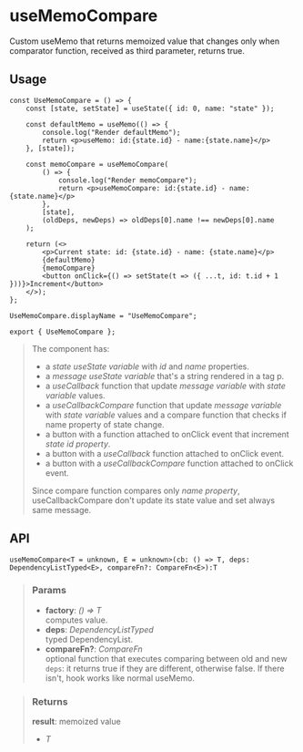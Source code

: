 # useMemoCompare
Custom useMemo that returns memoized value that changes only when comparator function, received as third parameter, returns true.

## Usage

```tsx
const UseMemoCompare = () => {
	const [state, setState] = useState({ id: 0, name: "state" });

	const defaultMemo = useMemo(() => {
		console.log("Render defaultMemo");
		return <p>useMemo: id:{state.id} - name:{state.name}</p>
	}, [state]);

	const memoCompare = useMemoCompare(
		() => {
			console.log("Render memoCompare");
			return <p>useMemoCompare: id:{state.id} - name:{state.name}</p>
		},
		[state],
		(oldDeps, newDeps) => oldDeps[0].name !== newDeps[0].name
	);

	return (<>
		<p>Current state: id: {state.id} - name: {state.name}</p>
		{defaultMemo}
		{memoCompare}
		<button onClick={() => setState(t => ({ ...t, id: t.id + 1 }))}>Increment</button>
	</>);
};

UseMemoCompare.displayName = "UseMemoCompare";

export { UseMemoCompare };
```

> The component has:
> - a _state useState variable_ with _id_ and _name_ properties.
> - a _message useState variable_ that's a string rendered in a tag p.
> - a _useCallback_ function that update _message variable_ with _state variable_ values.
> - a _useCallbackCompare_ function that update _message variable_ with _state variable_ values and a compare function that checks if name property of state change.
> - a button with a function attached to onClick event that increment _state id property_.
> - a button with a _useCallback_ function attached to onClick event.
> - a button with a _useCallbackCompare_ function attached to onClick event.
> 
> Since compare function compares only _name property_, useCallbackCompare don't update its state value and set always same message.


## API

```tsx
useMemoCompare<T = unknown, E = unknown>(cb: () => T, deps: DependencyListTyped<E>, compareFn?: CompareFn<E>):T
```

> ### Params
>
> - __factory__: _() => T_  
computes value.
> - __deps__: _DependencyListTyped_  
typed DependencyList.
> - __compareFn?__: _CompareFn_  
optional function that executes comparing between old and new `deps`: it returns true if they are different, otherwise false. If there isn't, hook works like normal useMemo.
>

> ### Returns
>
> __result__: memoized value
> - _T_  
>